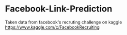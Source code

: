 # Facebook-Link-Prediction
Taken data from facebook's recruting challenge on kaggle https://www.kaggle.com/c/FacebookRecruiting
